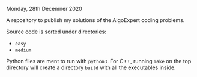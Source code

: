 Monday, 28th Decemner 2020

A repository to publish my solutions of the AlgoExpert coding problems.

Source code is sorted under directories:
- `easy`
- `medium`

Python files are ment to run with `python3`.
For C++, running `make` on the top directory will create a directory `build` with all the
executables inside.
